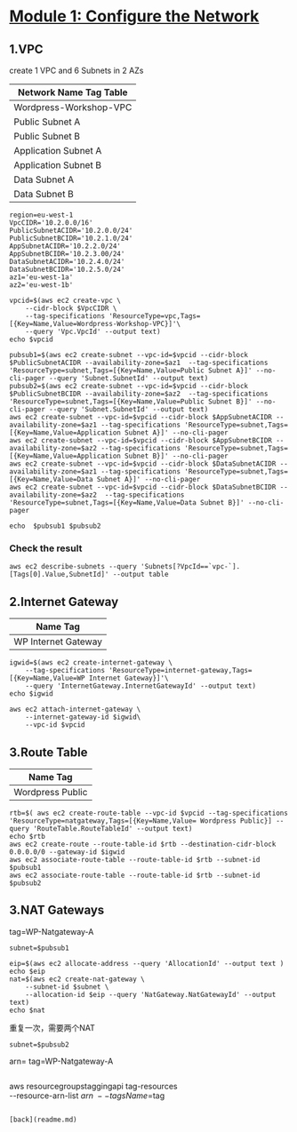 # [Module 1: Configure the Network](https://catalog.us-east-1.prod.workshops.aws/workshops/5ceb632a-c07f-44a5-a3bd-b8f616a631c0/en-US/introduction/lab1)
## 1.VPC
create 1 VPC and 6 Subnets in 2 AZs



| Network Name Tag Table|
| --- | 
|Wordpress-Workshop-VPC|
|Public Subnet A|
|Public Subnet B|
|Application Subnet A|
|Application Subnet B|
|Data Subnet A|
|Data Subnet B|


```
region=eu-west-1
VpcCIDR='10.2.0.0/16'
PublicSubnetACIDR='10.2.0.0/24'
PublicSubnetBCIDR='10.2.1.0/24'
AppSubnetACIDR='10.2.2.0/24'
AppSubnetBCIDR='10.2.3.00/24'
DataSubnetACIDR='10.2.4.0/24'
DataSubnetBCIDR='10.2.5.0/24'
az1='eu-west-1a'
az2='eu-west-1b'
```


```
vpcid=$(aws ec2 create-vpc \
    --cidr-block $VpcCIDR \
    --tag-specifications 'ResourceType=vpc,Tags=[{Key=Name,Value=Wordpress-Workshop-VPC}]'\
    --query 'Vpc.VpcId' --output text)
echo $vpcid
```
```
pubsub1=$(aws ec2 create-subnet --vpc-id=$vpcid --cidr-block $PublicSubnetACIDR --availability-zone=$az1  --tag-specifications 'ResourceType=subnet,Tags=[{Key=Name,Value=Public Subnet A}]' --no-cli-pager --query 'Subnet.SubnetId' --output text)
pubsub2=$(aws ec2 create-subnet --vpc-id=$vpcid --cidr-block $PublicSubnetBCIDR --availability-zone=$az2  --tag-specifications 'ResourceType=subnet,Tags=[{Key=Name,Value=Public Subnet B}]' --no-cli-pager --query 'Subnet.SubnetId' --output text)
aws ec2 create-subnet --vpc-id=$vpcid --cidr-block $AppSubnetACIDR --availability-zone=$az1 --tag-specifications 'ResourceType=subnet,Tags=[{Key=Name,Value=Application Subnet A}]' --no-cli-pager
aws ec2 create-subnet --vpc-id=$vpcid --cidr-block $AppSubnetBCIDR --availability-zone=$az2 --tag-specifications 'ResourceType=subnet,Tags=[{Key=Name,Value=Application Subnet B}]' --no-cli-pager
aws ec2 create-subnet --vpc-id=$vpcid --cidr-block $DataSubnetACIDR --availability-zone=$az1 --tag-specifications 'ResourceType=subnet,Tags=[{Key=Name,Value=Data Subnet A}]' --no-cli-pager
aws ec2 create-subnet --vpc-id=$vpcid --cidr-block $DataSubnetBCIDR --availability-zone=$az2  --tag-specifications 'ResourceType=subnet,Tags=[{Key=Name,Value=Data Subnet B}]' --no-cli-pager

echo  $pubsub1 $pubsub2

```
### Check the result
```
aws ec2 describe-subnets --query 'Subnets[?VpcId==`vpc-`].[Tags[0].Value,SubnetId]' --output table

```
## 2.Internet Gateway
| Name Tag|
| --- | 
| WP Internet Gateway| 
```
igwid=$(aws ec2 create-internet-gateway \
    --tag-specifications 'ResourceType=internet-gateway,Tags=[{Key=Name,Value=WP Internet Gateway}]'\
    --query 'InternetGateway.InternetGatewayId' --output text)
echo $igwid

aws ec2 attach-internet-gateway \
    --internet-gateway-id $igwid\
    --vpc-id $vpcid 
```
## 3.Route Table
| Name Tag|
| --- | 
| Wordpress Public| 
```
rtb=$( aws ec2 create-route-table --vpc-id $vpcid --tag-specifications 'ResourceType=natgateway,Tags=[{Key=Name,Value= Wordpress Public}] --query 'RouteTable.RouteTableId' --output text)
echo $rtb
aws ec2 create-route --route-table-id $rtb --destination-cidr-block 0.0.0.0/0 --gateway-id $igwid
aws ec2 associate-route-table --route-table-id $rtb --subnet-id $pubsub1
aws ec2 associate-route-table --route-table-id $rtb --subnet-id $pubsub2
```

## 3.NAT Gateways
tag=WP-Natgateway-A

```
subnet=$pubsub1
```
```
eip=$(aws ec2 allocate-address --query 'AllocationId' --output text )
echo $eip
nat=$(aws ec2 create-nat-gateway \
    --subnet-id $subnet \
    --allocation-id $eip --query 'NatGateway.NatGatewayId' --output text)
echo $nat
```
重复一次，需要两个NAT
```
subnet=$pubsub2
```
arn=
tag=WP-Natgateway-A

```

```
aws resourcegroupstaggingapi tag-resources \
    --resource-arn-list $arn \
    --tags Name=$tag

```

[back](readme.md)
